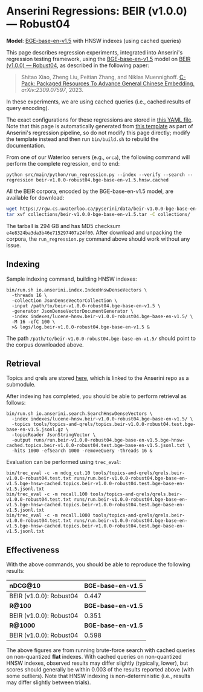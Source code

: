 # Anserini Regressions: BEIR (v1.0.0) &mdash; Robust04

**Model**: [BGE-base-en-v1.5](https://huggingface.co/BAAI/bge-base-en-v1.5) with HNSW indexes (using cached queries)

This page describes regression experiments, integrated into Anserini's regression testing framework, using the [BGE-base-en-v1.5](https://huggingface.co/BAAI/bge-base-en-v1.5) model on [BEIR (v1.0.0) &mdash; Robust04](http://beir.ai/), as described in the following paper:

> Shitao Xiao, Zheng Liu, Peitian Zhang, and Niklas Muennighoff. [C-Pack: Packaged Resources To Advance General Chinese Embedding.](https://arxiv.org/abs/2309.07597) _arXiv:2309.07597_, 2023.

In these experiments, we are using cached queries (i.e., cached results of query encoding).

The exact configurations for these regressions are stored in [this YAML file](../../src/main/resources/regression/beir-v1.0.0-robust04.bge-base-en-v1.5.hnsw.cached.yaml).
Note that this page is automatically generated from [this template](../../src/main/resources/docgen/templates/beir-v1.0.0-robust04.bge-base-en-v1.5.hnsw.cached.template) as part of Anserini's regression pipeline, so do not modify this page directly; modify the template instead and then run `bin/build.sh` to rebuild the documentation.

From one of our Waterloo servers (e.g., `orca`), the following command will perform the complete regression, end to end:

```
python src/main/python/run_regression.py --index --verify --search --regression beir-v1.0.0-robust04.bge-base-en-v1.5.hnsw.cached
```

All the BEIR corpora, encoded by the BGE-base-en-v1.5 model, are available for download:

```bash
wget https://rgw.cs.uwaterloo.ca/pyserini/data/beir-v1.0.0-bge-base-en-v1.5.tar -P collections/
tar xvf collections/beir-v1.0.0-bge-base-en-v1.5.tar -C collections/
```

The tarball is 294 GB and has MD5 checksum `e4e8324ba3da3b46e715297407a24f00`.
After download and unpacking the corpora, the `run_regression.py` command above should work without any issue.

## Indexing

Sample indexing command, building HNSW indexes:

```
bin/run.sh io.anserini.index.IndexHnswDenseVectors \
  -threads 16 \
  -collection JsonDenseVectorCollection \
  -input /path/to/beir-v1.0.0-robust04.bge-base-en-v1.5 \
  -generator JsonDenseVectorDocumentGenerator \
  -index indexes/lucene-hnsw.beir-v1.0.0-robust04.bge-base-en-v1.5/ \
  -M 16 -efC 100 \
  >& logs/log.beir-v1.0.0-robust04.bge-base-en-v1.5 &
```

The path `/path/to/beir-v1.0.0-robust04.bge-base-en-v1.5/` should point to the corpus downloaded above.

## Retrieval

Topics and qrels are stored [here](https://github.com/castorini/anserini-tools/tree/master/topics-and-qrels), which is linked to the Anserini repo as a submodule.

After indexing has completed, you should be able to perform retrieval as follows:

```
bin/run.sh io.anserini.search.SearchHnswDenseVectors \
  -index indexes/lucene-hnsw.beir-v1.0.0-robust04.bge-base-en-v1.5/ \
  -topics tools/topics-and-qrels/topics.beir-v1.0.0-robust04.test.bge-base-en-v1.5.jsonl.gz \
  -topicReader JsonStringVector \
  -output runs/run.beir-v1.0.0-robust04.bge-base-en-v1.5.bge-hnsw-cached.topics.beir-v1.0.0-robust04.test.bge-base-en-v1.5.jsonl.txt \
  -hits 1000 -efSearch 1000 -removeQuery -threads 16 &
```

Evaluation can be performed using `trec_eval`:

```
bin/trec_eval -c -m ndcg_cut.10 tools/topics-and-qrels/qrels.beir-v1.0.0-robust04.test.txt runs/run.beir-v1.0.0-robust04.bge-base-en-v1.5.bge-hnsw-cached.topics.beir-v1.0.0-robust04.test.bge-base-en-v1.5.jsonl.txt
bin/trec_eval -c -m recall.100 tools/topics-and-qrels/qrels.beir-v1.0.0-robust04.test.txt runs/run.beir-v1.0.0-robust04.bge-base-en-v1.5.bge-hnsw-cached.topics.beir-v1.0.0-robust04.test.bge-base-en-v1.5.jsonl.txt
bin/trec_eval -c -m recall.1000 tools/topics-and-qrels/qrels.beir-v1.0.0-robust04.test.txt runs/run.beir-v1.0.0-robust04.bge-base-en-v1.5.bge-hnsw-cached.topics.beir-v1.0.0-robust04.test.bge-base-en-v1.5.jsonl.txt
```

## Effectiveness

With the above commands, you should be able to reproduce the following results:

| **nDCG@10**                                                                                                  | **BGE-base-en-v1.5**|
|:-------------------------------------------------------------------------------------------------------------|-----------|
| BEIR (v1.0.0): Robust04                                                                                      | 0.447     |
| **R@100**                                                                                                    | **BGE-base-en-v1.5**|
| BEIR (v1.0.0): Robust04                                                                                      | 0.351     |
| **R@1000**                                                                                                   | **BGE-base-en-v1.5**|
| BEIR (v1.0.0): Robust04                                                                                      | 0.598     |

The above figures are from running brute-force search with cached queries on non-quantized **flat** indexes.
With cached queries on non-quantized HNSW indexes, observed results may differ slightly (typically, lower), but scores should generally be within 0.003 of the results reported above (with some outliers).
Note that HNSW indexing is non-deterministic (i.e., results may differ slightly between trials).
